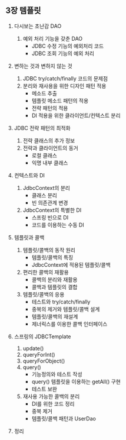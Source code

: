 <h2>3장 템플릿</h2>  


1. 다시보는 초난감 DAO  
    1. 예외 처리 기능을 갖춘 DAO  
       - JDBC 수정 기능의 예외처리 코드  
       - JDBC 조회 기능의 예외 처리  

2. 변하는 것과 변하지 않는 것  
    1. JDBC try/catch/finally 코드의 문제점  
    2. 분리와 재사용을 위한 디자인 패턴 적용  
       - 메소드 추출  
       - 템플릿 메소드 패턴의 적용  
       - 전략 패턴의 적용  
       - DI 적용을 위한 클라이언트/컨텍스트 분리  


3. JDBC 전략 패턴의 최적화  
    1. 전략 클래스의 추가 정보  
    2. 전략과 클라이언트의 동거  
       - 로컬 클래스  
       - 익명 내부 클래스  


4. 컨텍스트와 DI  
    1. JdbcContext의 분리  
       - 클래스 분리  
       - 빈 의존관계 변경  
    2. JdbcContext의 특별한 DI  
       - 스프링 빈으로 DI  
       - 코드를 이용하는 수동 DI  


5. 템플릿과 콜백  
    1. 템플릿/콜백의 동작 원리  
       - 템플릿/콜백의 특징  
       - JdbcContext에 적용된 템플릿/콜백  
    2. 편리한 콜백의 재활용  
       - 콜백의 분리와 재활용  
       - 콜백과 템플릿의 결합  
    3. 템플릿/콜백의 응용  
       - 테스트와 try/catch/finally  
       - 중복의 제거와 템플릿/콜백 설계  
       - 템플릿/콜백의 재설계  
       - 제너릭스를 이용한 콜백 인터페이스  


6. 스프링의 JDBCTemplate  
    1. update()  
    2. queryForInt()  
    3. queryForObject()  
    4. query()  
       - 기능정의와 테스트 작성  
       - query() 템플릿을 이용하는 getAll() 구현  
       - 테스트 보완  
    5. 재사용 가능한 콜백의 분리  
       - DI를 위한 코드 정리  
       - 중복 제거  
       - 템플릿/콜백 패턴과 UserDao  


7. 정리

